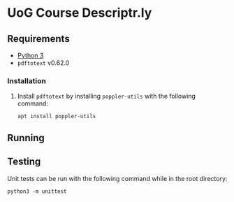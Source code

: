 # UoG Course Descriptr.ly

## Requirements

- [Python 3](https://www.python.org/download/releases/3.0/)
- `pdftotext` v0.62.0

### Installation

1. Install `pdftotext` by installing `poppler-utils` with the following command:

    ```
    apt install poppler-utils
    ```

## Running

## Testing

Unit tests can be run with the following command while in the root directory:

```
python3 -m unittest
```